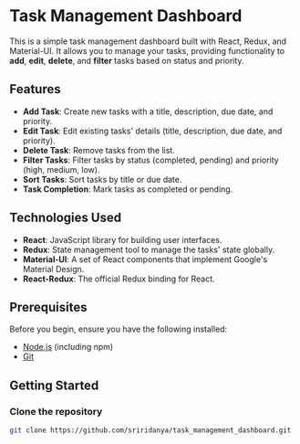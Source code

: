 # Task Management Dashboard

This is a simple task management dashboard built with React, Redux, and Material-UI. It allows you to manage your tasks, providing functionality to **add**, **edit**, **delete**, and **filter** tasks based on status and priority.

## Features

- **Add Task**: Create new tasks with a title, description, due date, and priority.
- **Edit Task**: Edit existing tasks' details (title, description, due date, and priority).
- **Delete Task**: Remove tasks from the list.
- **Filter Tasks**: Filter tasks by status (completed, pending) and priority (high, medium, low).
- **Sort Tasks**: Sort tasks by title or due date.
- **Task Completion**: Mark tasks as completed or pending.

## Technologies Used

- **React**: JavaScript library for building user interfaces.
- **Redux**: State management tool to manage the tasks' state globally.
- **Material-UI**: A set of React components that implement Google's Material Design.
- **React-Redux**: The official Redux binding for React.

## Prerequisites

Before you begin, ensure you have the following installed:

- [Node.js](https://nodejs.org/) (including npm)
- [Git](https://git-scm.com/)

## Getting Started

### Clone the repository

```bash
git clone https://github.com/sriridanya/task_management_dashboard.git



